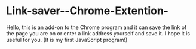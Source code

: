 # Link-saver--Chrome-Extention-
Hello, this is an add-on to the Chrome program and it can save the link of the page you are on or enter a link address yourself and save it.
I hope it is useful for you.
(It is my first JavaScript program!)
